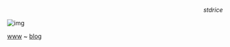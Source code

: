 <p align=right><i>stdrice</i></p>

![img](https://files.catbox.moe/c5go19.png)

[www](http://stdrice.github.io) ~ [blog](http://stdrice.bearblog.dev)
